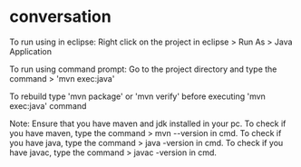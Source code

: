 # conversation

To run using in eclipse: Right click on the project in eclipse > Run As > Java Application

To run using command prompt: Go to the project directory and type the command > 'mvn exec:java'

To rebuild type 'mvn package' or 'mvn verify' before executing 'mvn exec:java' command

Note: Ensure that you have maven and jdk installed in your pc. 
To check if you have maven, type the command > mvn --version in cmd. 
To check if you have java, type the command > java -version in cmd. 
To check if you have javac, type the command > javac -version in cmd.
